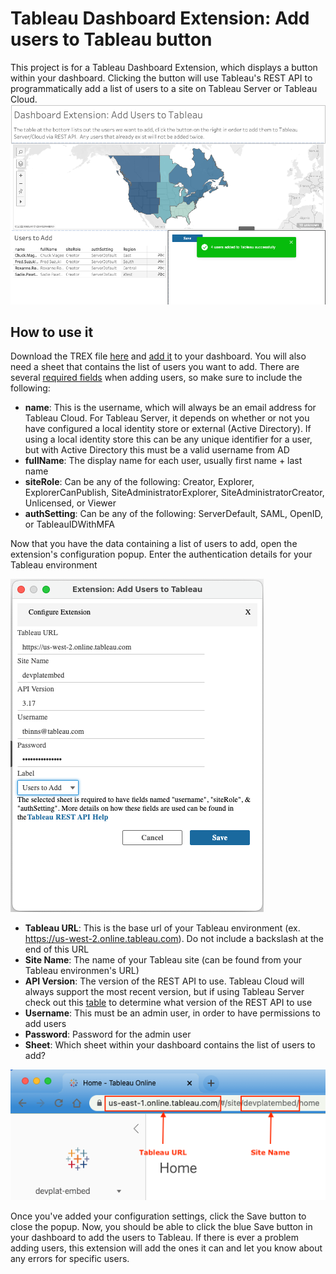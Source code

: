 # Tableau Dashboard Extension: Add users to Tableau button
This project is for a Tableau Dashboard Extension, which displays a button within your dashboard.  Clicking the button will use Tableau's REST API to programmatically add a list of users to a site on Tableau Server or Tableau Cloud.
![Dashboard Extension](https://github.com/takashibinns/tableau-dashboard-extension-add-users/raw/main/screenshots/dashboard-extension.png)

## How to use it

Download the TREX file [here](https://raw.githubusercontent.com/takashibinns/tableau-dashboard-extension-add-users/main/tableau-dashboard-extension-add-user.trex) and [add it](https://help.tableau.com/current/pro/desktop/en-us/dashboard_extensions.htm) to your dashboard.  You will also need a sheet that contains the list of users you want to add.  There are several [required fields](https://help.tableau.com/current/api/rest_api/en-us/REST/rest_api_ref_users_and_groups.htm#add_user_to_site) when adding users, so make sure to include the following:

- **name**: This is the username, which will always be an email address for Tableau Cloud.  For Tableau Server, it depends on whether or not you have configured a local identity store or external (Active Directory).  If using a local identity store this can be any unique identifier for a user, but with Active Directory this must be a valid username from AD
- **fullName**: The display name for each user, usually first name + last name
- **siteRole**: Can be any of the following: Creator, Explorer, ExplorerCanPublish, SiteAdministratorExplorer, SiteAdministratorCreator, Unlicensed, or Viewer
- **authSetting**: Can be any of the following: ServerDefault, SAML, OpenID, or TableauIDWithMFA

Now that you have the data containing a list of users to add, open the extension's configuration popup.  Enter the authentication details for your Tableau environment

![Config Popup](https://github.com/takashibinns/tableau-dashboard-extension-add-users/raw/main/screenshots/config-popup.png)

- **Tableau URL**: This is the base url of your Tableau environment (ex. https://us-west-2.online.tableau.com).  Do not include a backslash at the end of this URL
- **Site Name**: The name of your Tableau site (can be found from your Tableau environmen's URL) 
- **API Version**: The version of the REST API to use.  Tableau Cloud will always support the most recent version, but if using Tableau Server check out this [table](https://help.tableau.com/current/api/rest_api/en-us/REST/rest_api_concepts_versions.htm#tableau-server-versions-and-rest-api-versions) to determine what version of the REST API to use
- **Username**: This must be an admin user, in order to have permissions to add users
- **Password**: Password for the admin user
- **Sheet**: Which sheet within your dashboard contains the list of users to add?
 
![Tableau URL screenshot](https://github.com/takashibinns/tableau-dashboard-extension-add-users/raw/main/screenshots/tableau-details.png)

Once you've added your configuration settings, click the Save button to close the popup.  Now, you should be able to click the blue Save button in your dashboard to add the users to Tableau.  If there is ever a problem adding users, this extension will add the ones it can and let you know about any errors for specific users.
